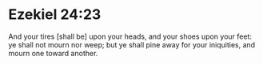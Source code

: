 # Ezekiel 24:23

And your tires [shall be] upon your heads, and your shoes upon your feet: ye shall not mourn nor weep; but ye shall pine away for your iniquities, and mourn one toward another.